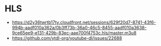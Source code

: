 # HLS

- https://d2y36twrtb17ty.cloudfront.net/sessions/629f20d7-8741-43f6-994b-aadf010a362a/0b3ff73b-36a0-46c5-8455-aadf010a3638-9ce65ee9-e131-429b-83ec-aae700f4753c.hls/master.m3u8
- https://github.com/ytdl-org/youtube-dl/issues/22688

